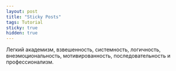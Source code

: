 ```yaml
---
layout: post
title: "Sticky Posts"
tags: Tutorial
sticky: true
hidden: true
---
```


Легкий академизм, взвешенность, системность, логичность, внеэмоциональность, мотивированность, последовательность и профессионализм.
